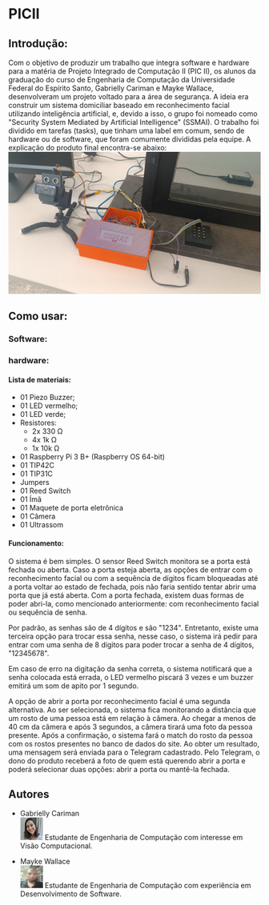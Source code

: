 # PICII

## Introdução:
Com o objetivo de produzir um trabalho que integra software e hardware para a matéria de Projeto Integrado de Computação II (PIC II), os alunos da graduação do curso de Engenharia de Computação da Universidade Federal do Espírito Santo, Gabrielly Cariman e Mayke Wallace, desenvolveram um projeto voltado para a área de segurança. A ideia era construir um sistema domiciliar baseado em reconhecimento facial utilizando inteligência artificial, e, devido a isso, o grupo foi nomeado como "Security System Mediated by Artificial Intelligence" (SSMAI). O trabalho foi dividido em tarefas (tasks), que tinham uma label em comum, sendo de hardware ou de software, que foram comumente divididas pela equipe. A explicação do produto final encontra-se abaixo:
[![SSMAI](img/photo_2023-07-21_09-23-27.jpg)](https://www.youtube.com/watch?v=Hd1foBAOOVI&t=1s)

## Como usar:
### **Software**:

### **hardware**:
#### Lista de materiais:

- 01 Piezo Buzzer;
- 01 LED vermelho;
- 01 LED verde;
- Resistores:
    - 2x 330 Ω
    - 4x 1k Ω
    - 1x 10k Ω
- 01 Raspberry Pi 3 B+ (Raspberry OS 64-bit)
- 01 TIP42C
- 01 TIP31C
- Jumpers
- 01 Reed Switch
- 01 Ímã
- 01 Maquete de porta eletrônica
- 01 Câmera
- 01 Ultrassom
 
#### Funcionamento:
O sistema é bem simples. O sensor Reed Switch monitora se a porta está fechada ou aberta. Caso a porta esteja aberta, as opções de entrar com o reconhecimento facial ou com a sequência de dígitos ficam bloqueadas até a porta voltar ao estado de fechada, pois não faria sentido tentar abrir uma porta que já está aberta. Com a porta fechada, existem duas formas de poder abri-la, como mencionado anteriormente: com reconhecimento facial ou sequência de senha.

Por padrão, as senhas são de 4 dígitos e são "1234". Entretanto, existe uma terceira opção para trocar essa senha, nesse caso, o sistema irá pedir para entrar com uma senha de 8 dígitos para poder trocar a senha de 4 dígitos, "12345678".

Em caso de erro na digitação da senha correta, o sistema notificará que a senha colocada está errada, o LED vermelho piscará 3 vezes e um buzzer emitirá um som de apito por 1 segundo.

A opção de abrir a porta por reconhecimento facial é uma segunda alternativa. Ao ser selecionada, o sistema fica monitorando a distância que um rosto de uma pessoa está em relação à câmera. Ao chegar a menos de 40 cm da câmera e após 3 segundos, a câmera tirará uma foto da pessoa presente. Após a confirmação, o sistema fará o match do rosto da pessoa com os rostos presentes no banco de dados do site. Ao obter um resultado, uma mensagem será enviada para o Telegram cadastrado. Pelo Telegram, o dono do produto receberá a foto de quem está querendo abrir a porta e poderá selecionar duas opções: abrir a porta ou mantê-la fechada.

## Autores

- Gabrielly Cariman<br>
  <img src="img/gab.jpeg" width="45" height="45"> Estudante de Engenharia de Computação com interesse em Visão Computacional.

- Mayke Wallace<br>
  <img src="img/Mayke.jpg" width="45" height="45"> Estudante de Engenharia de Computação com experiência em Desenvolvimento de Software.
